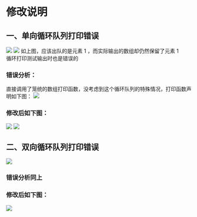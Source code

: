 # 修改说明  

## 一、单向循环队列打印错误  


  ![](https://www.helloimg.com/i/2024/11/26/6745b9f9e83c2.png)
  ![](https://www.helloimg.com/i/2024/11/26/6745b9fa1e848.png)
  如上图，应该出队的是元素 1 ，而实际输出的数组却仍然保留了元素 1  
  循环打印测试输出时也是错误的  
  
 ### **错误分析：**
  直接调用了笼统的数组打印函数，没考虑到这个循环队列的特殊情况，打印函数声明如下图：
  ![](https://www.helloimg.com/i/2024/11/26/6745b9f9da5a5.png)

 ### **修改后如下图：**
  ![](https://www.helloimg.com/i/2024/11/26/6745b9f9d7f14.png)
  ![](https://www.helloimg.com/i/2024/11/26/6745b9fa18d5f.png)

  ## 二、双向循环队列打印错误  

![](https://www.helloimg.com/i/2024/11/26/6745b9fa66df7.png)
 ### **错误分析同上**

 ### **修改后如下图：**
 ![](https://www.helloimg.com/i/2024/11/26/6745b9fa52c12.png)



